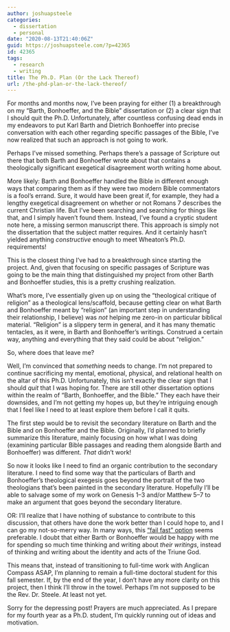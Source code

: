 ```yaml
---
author: joshuapsteele
categories:
  - dissertation
  - personal
date: "2020-08-13T21:40:06Z"
guid: https://joshuapsteele.com/?p=42365
id: 42365
tags:
  - research
  - writing
title: The Ph.D. Plan (Or the Lack Thereof)
url: /the-phd-plan-or-the-lack-thereof/
---
```


For months and months now, I’ve been praying for either (1) a breakthrough on my “Barth, Bonhoeffer, and the Bible” dissertation or (2) a clear sign that I should quit the Ph.D. Unfortunately, after countless confusing dead ends in my endeavors to put Karl Barth and Dietrich Bonhoeffer into precise conversation with each other regarding specific passages of the Bible, I’ve now realized that such an approach is not going to work.

Perhaps I’ve missed something. Perhaps there’s a passage of Scripture out there that both Barth and Bonhoeffer wrote about that contains a theologically significant exegetical disagreement worth writing home about.

More likely: Barth and Bonhoeffer handled the Bible in different enough ways that comparing them as if they were two modern Bible commentators is a fool’s errand. Sure, it would have been great if, for example, they had a lengthy exegetical disagreement on whether or not Romans 7 describes the current Christian life. But I’ve been searching and searching for things like that, and I simply haven’t found them. Instead, I’ve found a cryptic student note here, a missing sermon manuscript there. This approach is simply not the dissertation that the subject matter requires. And it certainly hasn’t yielded anything *constructive* enough to meet Wheaton’s Ph.D. requirements!

This is the closest thing I’ve had to a breakthrough since starting the project. And, given that focusing on specific passages of Scripture was going to be the main thing that distinguished my project from other Barth and Bonhoeffer studies, this is a pretty crushing realization.

What’s more, I’ve essentially given up on using the “theological critique of religion” as a theological lens/scaffold, because getting clear on what Barth and Bonhoeffer meant by “religion” (an important step in understanding their relationship, I believe) was *not* helping me zero-in on particular biblical material. “Religion” is a slippery term in general, and it has many thematic tentacles, as it were, in Barth and Bonhoeffer’s writings. Construed a certain way, anything and everything that they said could be about “religion.”

So, where does that leave me?

Well, I’m convinced that *something* needs to change. I’m not prepared to continue sacrificing my mental, emotional, physical, and relational health on the altar of this Ph.D. Unfortunately, this isn’t exactly the clear sign that I should *quit* that I was hoping for. There are still other dissertation options within the realm of “Barth, Bonhoeffer, and the Bible.” They each have their downsides, and I’m not getting my hopes up, but they’re intriguing enough that I feel like I need to at least explore them before I call it quits.

The first step would be to revisit the secondary literature on Barth and the Bible and on Bonhoeffer and the Bible. Originally, I’d planned to briefly summarize this literature, mainly focusing on how what I was doing (examining particular Bible passages and reading them alongside Barth and Bonhoeffer) was different. *That* didn’t work!

So now it looks like I need to find an organic contribution to the secondary literature. I need to find some way that the particulars of Barth and Bonhoeffer’s theological exegesis goes beyond the portrait of the two theologians that’s been painted in the secondary literature. Hopefully I’ll be able to salvage some of my work on Genesis 1–3 and/or Matthew 5–7 to make an argument that goes beyond the secondary literature.

OR: I’ll realize that I have nothing of substance to contribute to this discussion, that others have done the work better than I could hope to, and I can go my not-so-merry way. In many ways, this [“fail fast” option](https://www.forbes.com/sites/sunniegiles/2018/04/30/how-to-fail-faster-and-why-you-should/#6949cc94c177) seems preferable. I doubt that either Barth or Bonhoeffer would be happy with me for spending so much time thinking and writing about *their writings*, instead of thinking and writing about the identity and acts of the Triune God.

This means that, instead of transitioning to full-time work with Anglican Compass ASAP, I’m planning to remain a full-time doctoral student for this fall semester. If, by the end of the year, I don’t have any more clarity on this project, then I think I’ll throw in the towel. Perhaps I’m not supposed to be the Rev. Dr. Steele. At least not yet.

Sorry for the depressing post! Prayers are much appreciated. As I prepare for my fourth year as a Ph.D. student, I’m quickly running out of ideas and motivation.